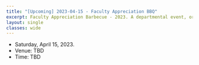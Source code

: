 ```yaml
---
title: "[Upcoming] 2023-04-15 - Faculty Appreciation BBQ"
excerpt: Faculty Appreciation Barbecue - 2023. A departmental event, organized by SGSA, to show appreciation for the faculties and the stuffs.
layout: single
classes: wide
---
```


- Saturday, April 15, 2023.
- Venue: TBD
- Time: TBD
